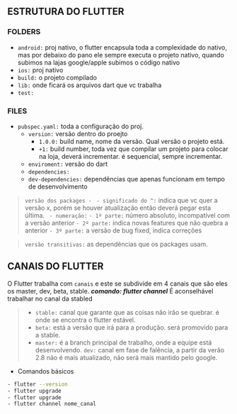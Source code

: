 
## ESTRUTURA DO FLUTTER
### FOLDERS
- `android:` proj nativo, o flutter encapsula toda a complexidade
do nativo, mas por debaixo do pano ele sempre executa o projeto 
nativo, quando subimos na lajas google/apple subimos o código nativo 
- `ios:` proj nativo
- `build:` o projeto compilado
- `lib:` onde ficará os arquivos dart que vc trabalha
- `test:` 

### FILES
- `pubspec.yaml:` toda a configuração do proj. 
   - `version:` versão dentro do proejto 
      - `1.0.0:` build name, nome da versão. Qual versão o projeto está.
      - `+1:` build number, toda vez que compilar um projeto para colocar na loja, deverá incrementar. é sequencial, sempre incrementar.
    - `enviroment:` versão do dart
    - `dependencies: `
    - `dev-dependencies:` dependências que apenas funcionam em tempo de desenvolvimento 
  
> `versão dos packages - `
>   `- significado do ^:` indica que vc quer a versão x, porém se houver atualização então deverá pegar esta última.
>  ` - numeração:`
>       `- 1º parte:` número absoluto, incompatível com a versão anterior
>       `- 2º parte:` indica novas features que não quebra a anterior
>       `- 3º parte:` a versão de bug fixed, indica correções
> 

> `versão transitivas:` as dependências que os packages usam.



## CANAIS DO FLUTTER
O Flutter trabalha com `canais` e este se subdivide em 4 canais que são eles os master, dev, beta, stable. ***comando: flutter channel*** 
É aconselhável trabalhar no canal da stabled
> - `stable:` canal que garante que as coisas não irão se quebrar. é onde se encontra o flutter estável. 
> - `beta:` está a versão que irá para a produção. será promovido para a stable.
> - `master:` é a branch principal de trabalho, onde a equipe está desenvolvendo.
> `dev:` canal em fase de falência, a partir da verão 2.8 não é mais atualizado, não será mais mantido pelo google.

- Comandos básicos
``` sh
- flutter --version
- flutter upgrade
- flutter upgrade
- flutter channel nome_canal
```

